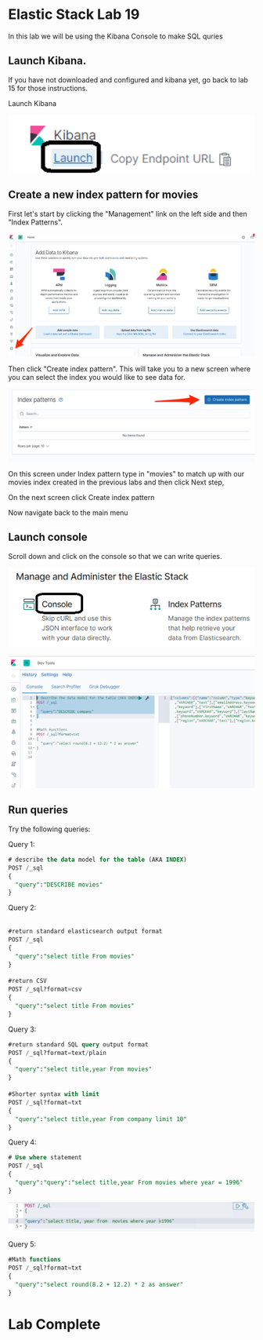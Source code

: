 # Elastic Stack Lab 19

In this lab we will be using the Kibana Console to make SQL quries

## Launch Kibana.

If you have not downloaded and configured and kibana yet, go back to lab 15 for those instructions.

Launch Kibana

![](index/kibana-dev.png)

## Create a new index pattern for movies

First let's start by clicking the "Management" link on the left side and then "Index Patterns".

![](index/kibana-2.png)

Then click "Create index pattern". This will take you to a new screen where you can select the index you would like to see data for.

![](index/kibana-3.png)

On this screen under Index pattern type in "movies" to match up with our movies index created in the previous labs and then click Next step,

On the next screen click Create index pattern

Now navigate back to the main menu

## Launch console

Scroll down and click on the console so that we can write queries.

![](index/manage-elastic-slack.png)



![](index/elastic-kibana.png)


## Run queries

Try the following queries:


Query 1:
```SQL
# describe the data model for the table (AKA INDEX)
POST /_sql
{
  "query":"DESCRIBE movies"
}

```

Query 2:
```SQL

#return standard elasticsearch output format
POST /_sql
{
  "query":"select title From movies"
}

#return CSV
POST /_sql?format=csv
{
  "query":"select title From movies"
}
```
Query 3:
```SQL
#return standard SQL query output format
POST /_sql?format=text/plain
{
  "query":"select title,year From movies"
}

#Shorter syntax with limit
POST /_sql?format=txt
{
  "query":"select title,year From company limit 10"
}

```

Query 4:
```sql
# Use where statement
POST /_sql
{
  "query":"query":"select title,year From movies where year = 1996"
}

```
![](index/SQL-query.png)

Query 5:
```SQL
#Math functions
POST /_sql?format=txt
{
  "query":"select round(8.2 + 12.2) * 2 as answer"
}
```



# Lab Complete
